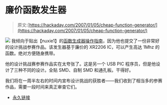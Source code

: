 # 廉价函数发生器

> 原文:[https://hackaday.com/2007/01/05/cheap-function-generator/](https://hackaday.com/2007/01/05/cheap-function-generator/)

![](../Images/21f32a0ab013fc8e90ddde43e50117b6.png)
我倾向于贴出【nuxie1】的[函数生成器操作指南](http://www.nuxie1.com/guides/function-generator.html)，因为他也提交了一份非常好的设计挑战参赛作品。该发生器基于廉价的 XR2206 IC，可以产生高达 1Mhz 的函数。绝对方便随身携带。

他的设计挑战赛参赛作品实在太夸张了。这是另一个 USB PIC 程序员，但是他设计了三种不同的设计。全贴 SMD、自制 SMD 和通孔板。干得好。

我们将在一周半左右的时间内宣布设计挑战的获胜者——我们收到了相当多的参赛作品，需要一段时间来真正审查它们。

*   [永久链接](http://www.nuxie1.com/guides/function-generator.html)